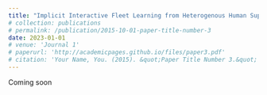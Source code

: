 ```yaml
---
title: "Implicit Interactive Fleet Learning from Heterogenous Human Supervisors"
# collection: publications
# permalink: /publication/2015-10-01-paper-title-number-3
date: 2023-01-01
# venue: 'Journal 1'
# paperurl: 'http://academicpages.github.io/files/paper3.pdf'
# citation: 'Your Name, You. (2015). &quot;Paper Title Number 3.&quot; <i>Journal 1</i>. 1(3).'
---
```

Coming soon

<!-- # [Download paper here](http://academicpages.github.io/files/paper3.pdf)

# Recommended citation: Your Name, You. (2015). "Paper Title Number 3." <i>Journal 1</i>. 1(3). -->